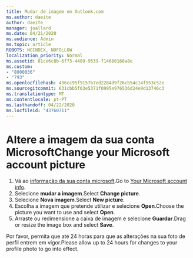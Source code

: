 ```yaml
---
title: Mudar de imagem em Outlook.com
ms.author: daeite
author: daeite
manager: joallard
ms.date: 04/21/2020
ms.audience: Admin
ms.topic: article
ROBOTS: NOINDEX, NOFOLLOW
localization_priority: Normal
ms.assetid: 81ce6c8b-6f73-4489-9539-f14680168a8e
ms.custom:
- "8000036"
- "793"
ms.openlocfilehash: 436cc95f9157b7ed2284d9f26cb54c14f553c52e
ms.sourcegitcommit: 631cbb5f03e5371f0995e976536d24e9d13746c3
ms.translationtype: MT
ms.contentlocale: pt-PT
ms.lasthandoff: 04/22/2020
ms.locfileid: "43760711"
---
```

# <a name="change-your-microsoft-account-picture"></a><span data-ttu-id="54562-102">Altere a imagem da sua conta Microsoft</span><span class="sxs-lookup"><span data-stu-id="54562-102">Change your Microsoft account picture</span></span>

1. <span data-ttu-id="54562-103">Vá ao [informação da sua conta microsoft](https://go.microsoft.com/fwlink/p/?linkid=860841).</span><span class="sxs-lookup"><span data-stu-id="54562-103">Go to [Your Microsoft account info](https://go.microsoft.com/fwlink/p/?linkid=860841).</span></span>
2. <span data-ttu-id="54562-104">Selecione **mudar a imagem**.</span><span class="sxs-lookup"><span data-stu-id="54562-104">Select **Change picture**.</span></span>
3. <span data-ttu-id="54562-105">Selecione **Nova imagem**.</span><span class="sxs-lookup"><span data-stu-id="54562-105">Select **New picture**.</span></span>
4. <span data-ttu-id="54562-106">Escolha a imagem que pretende utilizar e selecione **Open**.</span><span class="sxs-lookup"><span data-stu-id="54562-106">Choose the picture you want to use and select **Open**.</span></span>
5. <span data-ttu-id="54562-107">Arraste ou redimensione a caixa de imagem e selecione **Guardar**.</span><span class="sxs-lookup"><span data-stu-id="54562-107">Drag or resize the image box and select **Save**.</span></span>

<span data-ttu-id="54562-108">Por favor, permita que até 24 horas para que as alterações na sua foto de perfil entrem em vigor.</span><span class="sxs-lookup"><span data-stu-id="54562-108">Please allow up to 24 hours for changes to your profile photo to go into effect.</span></span>